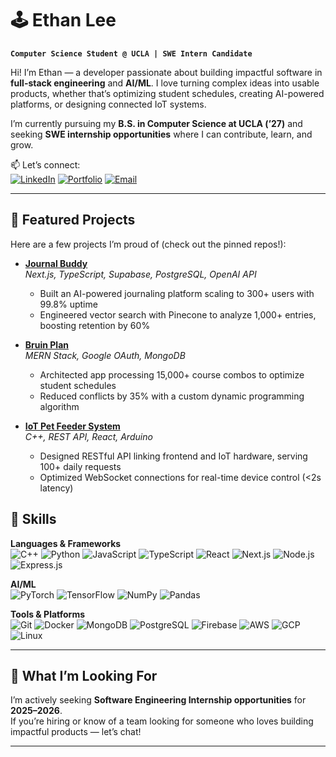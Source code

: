 # 🕹️ Ethan Lee  

**`Computer Science Student @ UCLA | SWE Intern Candidate`**  

Hi! I’m Ethan — a developer passionate about building impactful software in **full-stack engineering** and **AI/ML**. I love turning complex ideas into usable products, whether that’s optimizing student schedules, creating AI-powered platforms, or designing connected IoT systems.  

I’m currently pursuing my **B.S. in Computer Science at UCLA (’27)** and seeking **SWE internship opportunities** where I can contribute, learn, and grow.  

📫 Let’s connect:  
[![LinkedIn](https://img.shields.io/badge/LinkedIn-0077B5?style=for-the-badge&logo=linkedin&logoColor=white)](https://linkedin.com/in/ethan-p-lee) 
[![Portfolio](https://img.shields.io/badge/Portfolio-000000?style=for-the-badge&logo=vercel&logoColor=white)](https://ethan-p-lee.vercel.app) 
[![Email](https://img.shields.io/badge/Email-ethanplee24%40gmail.com-red?style=for-the-badge&logo=gmail&logoColor=white)](mailto:ethanplee24@gmail.com)

---

## 🚀 Featured Projects  

Here are a few projects I’m proud of (check out the pinned repos!):  

- **[Journal Buddy](https://github.com/EthanLee101/journal-buddy)**  
  *Next.js, TypeScript, Supabase, PostgreSQL, OpenAI API*  
  - Built an AI-powered journaling platform scaling to 300+ users with 99.8% uptime  
  - Engineered vector search with Pinecone to analyze 1,000+ entries, boosting retention by 60%  

- **[Bruin Plan](https://github.com/kouseph/BruinPlan)**  
  *MERN Stack, Google OAuth, MongoDB*  
  - Architected app processing 15,000+ course combos to optimize student schedules  
  - Reduced conflicts by 35% with a custom dynamic programming algorithm  

- **[IoT Pet Feeder System](https://github.com/EthanLee101/pet-feeder-project)**  
  *C++, REST API, React, Arduino*  
  - Designed RESTful API linking frontend and IoT hardware, serving 100+ daily requests  
  - Optimized WebSocket connections for real-time device control (<2s latency)  


## 🧰 Skills  

**Languages & Frameworks**  
![C++](https://img.shields.io/badge/C++-00599C?style=for-the-badge&logo=cplusplus&logoColor=white) 
![Python](https://img.shields.io/badge/Python-3776AB?style=for-the-badge&logo=python&logoColor=white) 
![JavaScript](https://img.shields.io/badge/JavaScript-F7DF1E?style=for-the-badge&logo=javascript&logoColor=black) 
![TypeScript](https://img.shields.io/badge/TypeScript-3178C6?style=for-the-badge&logo=typescript&logoColor=white) 
![React](https://img.shields.io/badge/React-20232A?style=for-the-badge&logo=react&logoColor=61DAFB) 
![Next.js](https://img.shields.io/badge/Next.js-000000?style=for-the-badge&logo=nextdotjs&logoColor=white) 
![Node.js](https://img.shields.io/badge/Node.js-339933?style=for-the-badge&logo=nodedotjs&logoColor=white) 
![Express.js](https://img.shields.io/badge/Express.js-000000?style=for-the-badge&logo=express&logoColor=white)  

**AI/ML**  
![PyTorch](https://img.shields.io/badge/PyTorch-EE4C2C?style=for-the-badge&logo=pytorch&logoColor=white) 
![TensorFlow](https://img.shields.io/badge/TensorFlow-FF6F00?style=for-the-badge&logo=tensorflow&logoColor=white) 
![NumPy](https://img.shields.io/badge/NumPy-013243?style=for-the-badge&logo=numpy&logoColor=white) 
![Pandas](https://img.shields.io/badge/Pandas-150458?style=for-the-badge&logo=pandas&logoColor=white)  

**Tools & Platforms**  
![Git](https://img.shields.io/badge/Git-F05032?style=for-the-badge&logo=git&logoColor=white) 
![Docker](https://img.shields.io/badge/Docker-2496ED?style=for-the-badge&logo=docker&logoColor=white) 
![MongoDB](https://img.shields.io/badge/MongoDB-47A248?style=for-the-badge&logo=mongodb&logoColor=white) 
![PostgreSQL](https://img.shields.io/badge/PostgreSQL-336791?style=for-the-badge&logo=postgresql&logoColor=white) 
![Firebase](https://img.shields.io/badge/Firebase-FFCA28?style=for-the-badge&logo=firebase&logoColor=black) 
![AWS](https://img.shields.io/badge/AWS-232F3E?style=for-the-badge&logo=amazon-aws&logoColor=white) 
![GCP](https://img.shields.io/badge/GCP-4285F4?style=for-the-badge&logo=google-cloud&logoColor=white) 
![Linux](https://img.shields.io/badge/Linux-FCC624?style=for-the-badge&logo=linux&logoColor=black)  


---

## 🎯 What I’m Looking For  

I’m actively seeking **Software Engineering Internship opportunities** for **2025–2026**.  
If you’re hiring or know of a team looking for someone who loves building impactful products — let’s chat!  

---

